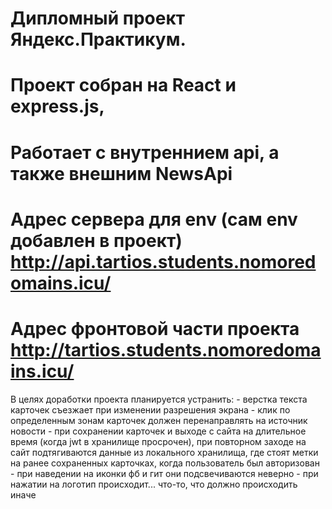 # Дипломный проект Яндекс.Практикум.
# Проект собран на React и express.js, 
# Работает с внутреннием api, а также внешним NewsApi
# Адрес сервера для env (сам env добавлен в проект) http://api.tartios.students.nomoredomains.icu/
# Адрес фронтовой части проекта http://tartios.students.nomoredomains.icu/

В целях доработки проекта планируется устранить: - верстка текста карточек съезжает при изменении разрешения экрана - клик по определенным зонам карточек должен перенаправлять 
на источник новости - при сохранении карточек и выходе с сайта на длительное время (когда jwt в хранилище просрочен), при повторном заходе на сайт подтягиваются данные из локального хранилища, где стоят метки на ранее сохраненных карточках, когда пользователь был авторизован - при наведении на иконки фб и гит они подсвечиваются неверно - при нажатии на логотип происходит... что-то, что должно происходить иначе

